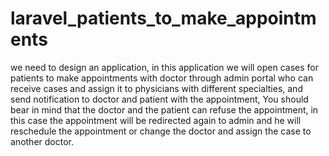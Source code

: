 # laravel_patients_to_make_appointments
 we need to design an application, in this application we will open cases for patients to make appointments with doctor through admin portal who can receive cases and assign it to physicians with different specialties, and send notification to doctor and patient with the appointment, You should bear in mind that the doctor and the patient can refuse the appointment, in this case the appointment  will be  redirected again to admin and he will reschedule the appointment or change the doctor and assign the case to another doctor.
